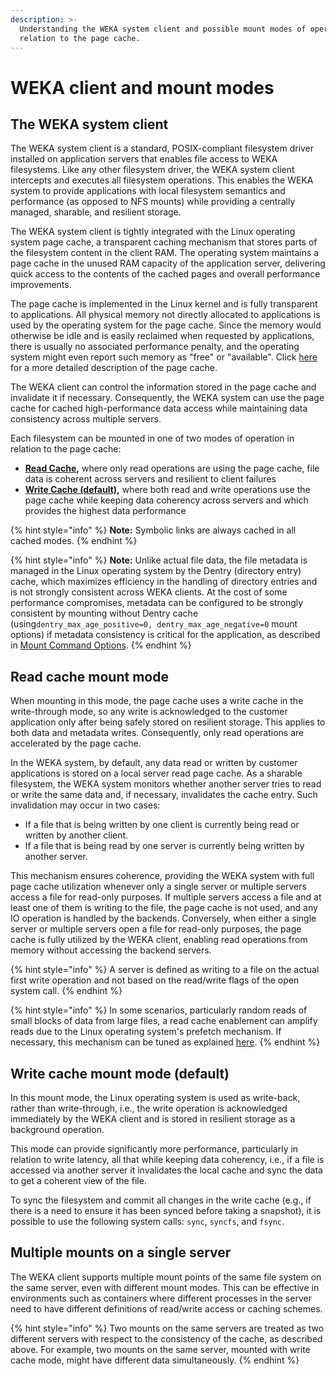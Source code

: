 ```yaml
---
description: >-
  Understanding the WEKA system client and possible mount modes of operation in
  relation to the page cache.
---
```


# WEKA client and mount modes

## The WEKA system client

The WEKA system client is a standard, POSIX-compliant filesystem driver installed on application servers that enables file access to WEKA filesystems. Like any other filesystem driver, the WEKA system client intercepts and executes all filesystem operations. This enables the WEKA system to provide applications with local filesystem semantics and performance (as opposed to NFS mounts) while providing a centrally managed, sharable, and resilient storage.

The WEKA system client is tightly integrated with the Linux operating system page cache, a transparent caching mechanism that stores parts of the filesystem content in the client RAM. The operating system maintains a page cache in the unused RAM capacity of the application server, delivering quick access to the contents of the cached pages and overall performance improvements.

The page cache is implemented in the Linux kernel and is fully transparent to applications. All physical memory not directly allocated to applications is used by the operating system for the page cache. Since the memory would otherwise be idle and is easily reclaimed when requested by applications, there is usually no associated performance penalty, and the operating system might even report such memory as "free" or "available". Click [here](https://manybutfinite.com/post/page-cache-the-affair-between-memory-and-files/) for a more detailed description of the page cache.

The WEKA client can control the information stored in the page cache and invalidate it if necessary. Consequently, the WEKA system can use the page cache for cached high-performance data access while maintaining data consistency across multiple servers.

Each filesystem can be mounted in one of two modes of operation in relation to the page cache:

* [**Read Cache**](weka-client-and-mount-modes.md#read-cache-mount-mode)**,** where only read operations are using the page cache, file data is coherent across servers and resilient to client failures
* [**Write Cache (default)**](weka-client-and-mount-modes.md#write-cache-mount-mode-default)**,** where both read and write operations use the page cache while keeping data coherency across servers and which provides the highest data performance

{% hint style="info" %}
**Note:** Symbolic links are always cached in all cached modes.
{% endhint %}

{% hint style="info" %}
**Note:** Unlike actual file data, the file metadata is managed in the Linux operating system by the Dentry (directory entry) cache, which maximizes efficiency in the handling of directory entries and is not strongly consistent across WEKA clients. At the cost of some performance compromises, metadata can be configured to be strongly consistent by mounting without Dentry cache (using`dentry_max_age_positive=0, dentry_max_age_negative=0` mount options) if metadata consistency is critical for the application, as described in [Mount Command Options](../fs/mounting-filesystems.md#mount-command-options).&#x20;
{% endhint %}

## **R**ead cache mount mode

When mounting in this mode, the page cache uses a write cache in the write-through mode, so any write is acknowledged to the customer application only after being safely stored on resilient storage. This applies to both data and metadata writes. Consequently, only read operations are accelerated by the page cache.

In the WEKA system, by default, any data read or written by customer applications is stored on a local server read page cache. As a sharable filesystem, the WEKA system monitors whether another server tries to read or write the same data and, if necessary, invalidates the cache entry. Such invalidation may occur in two cases:

* If a file that is being written by one client is currently being read or written by another client.
* If a file that is being read by one server is currently being written by another server.

This mechanism ensures coherence, providing the WEKA system with full page cache utilization whenever only a single server or multiple servers access a file for read-only purposes. If multiple servers access a file and at least one of them is writing to the file, the page cache is not used, and any IO operation is handled by the backends. Conversely, when either a single server or multiple servers open a file for read-only purposes, the page cache is fully utilized by the WEKA client, enabling read operations from memory without accessing the backend servers.

{% hint style="info" %}
A server is defined as writing to a file on the actual first write operation and not based on the read/write flags of the open system call.
{% endhint %}

{% hint style="info" %}
In some scenarios, particularly random reads of small blocks of data from large files, a read cache enablement can amplify reads due to the Linux operating system's prefetch mechanism. If necessary, this mechanism can be tuned as explained [here](https://www.kernel.org/doc/Documentation/ABI/testing/sysfs-class-bdi).
{% endhint %}

## Write cache mount mode (default)

In this mount mode, the Linux operating system is used as write-back, rather than write-through, i.e., the write operation is acknowledged immediately by the WEKA client and is stored in resilient storage as a background operation.

This mode can provide significantly more performance, particularly in relation to write latency, all that while keeping data coherency, i.e., if a file is accessed via another server it invalidates the local cache and sync the data to get a coherent view of the file.

To sync the filesystem and commit all changes in the write cache (e.g., if there is a need to ensure it has been synced before taking a snapshot), it is possible to use the following system calls: `sync`, `syncfs`, and `fsync`.

## Multiple mounts on a single server

The WEKA client supports multiple mount points of the same file system on the same server, even with different mount modes. This can be effective in environments such as containers where different processes in the server need to have different definitions of read/write access or caching schemes.

{% hint style="info" %}
Two mounts on the same servers are treated as two different servers with respect to the consistency of the cache, as described above. For example, two mounts on the same server, mounted with write cache mode, might have different data simultaneously.
{% endhint %}
